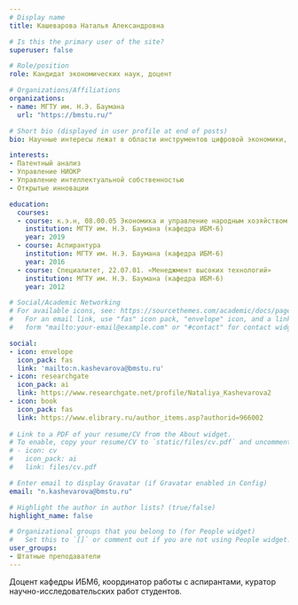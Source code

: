 ```yaml
---
# Display name
title: Кашеварова Наталья Александровна

# Is this the primary user of the site?
superuser: false

# Role/position
role: Кандидат экономических наук, доцент

# Organizations/Affiliations
organizations:
- name: МГТУ им. Н.Э. Баумана
  url: "https://bmstu.ru/"

# Short bio (displayed in user profile at end of posts)
bio: Научные интересы лежат в области инструментов цифровой экономики, управления НИОКР, управления интеллектуальной собственностью, открытых инноваций

interests:
- Патентный анализ
- Управление НИОКР
- Управление интеллектуальной собственностью
- Открытые инновации

education:
  courses:
  - course: к.э.н, 08.00.05 Экономика и управление народным хозяйством (по отраслям)
    institution: МГТУ им. Н.Э. Баумана (кафедра ИБМ-6)
    year: 2019
  - course: Аспирантура
    institution: МГТУ им. Н.Э. Баумана (кафедра ИБМ-6)
    year: 2016
  - course: Специалитет, 22.07.01. «Менеджмент высоких технологий»
    institution: МГТУ им. Н.Э. Баумана (кафедра ИБМ-6)
    year: 2012

# Social/Academic Networking
# For available icons, see: https://sourcethemes.com/academic/docs/page-builder/#icons
#   For an email link, use "fas" icon pack, "envelope" icon, and a link in the
#   form "mailto:your-email@example.com" or "#contact" for contact widget.

social:
- icon: envelope
  icon_pack: fas
  link: 'mailto:n.kashevarova@bmstu.ru'
- icon: researchgate
  icon_pack: ai
  link: https://www.researchgate.net/profile/Nataliya_Kashevarova2
- icon: book
  icon_pack: fas
  link: https://www.elibrary.ru/author_items.asp?authorid=966002
  
# Link to a PDF of your resume/CV from the About widget.
# To enable, copy your resume/CV to `static/files/cv.pdf` and uncomment the lines below.
# - icon: cv
#   icon_pack: ai
#   link: files/cv.pdf

# Enter email to display Gravatar (if Gravatar enabled in Config)
email: "n.kashevarova@bmstu.ru"

# Highlight the author in author lists? (true/false)
highlight_name: false

# Organizational groups that you belong to (for People widget)
#   Set this to `[]` or comment out if you are not using People widget.
user_groups:
- Штатные преподаватели
---
```


Доцент кафедры ИБМ6, координатор работы с аспирантами, куратор научно-исследовательских работ студентов.


